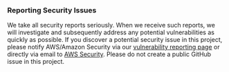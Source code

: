 ### Reporting Security Issues
We take all security reports seriously. When we receive such reports, we will investigate and subsequently address any potential vulnerabilities as quickly as possible. If you discover a potential security issue in this project, please notify AWS/Amazon Security via our [vulnerability reporting page](https://aws.amazon.com/security/vulnerability-reporting/) or directly via email to [AWS Security](aws-security@amazon.com). Please do not create a public GitHub issue in this project.